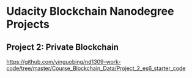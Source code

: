 # Udacity Blockchain Nanodegree Projects

## Project 2: Private Blockchain
https://github.com/yinguobing/nd1309-work-code/tree/master/Course_Blockchain_Data/Project_2_es6_starter_code
